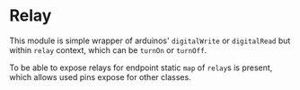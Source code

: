 # Relay

This module is simple wrapper of arduinos' `digitalWrite` or `digitalRead` but within `relay` context, which can be `turnOn` or `turnOff`.

To be able to expose relays for endpoint static `map` of `relay`s is present, which allows used pins expose for other classes.